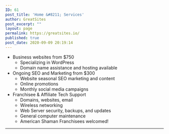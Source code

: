 ```yaml
---
ID: 61
post_title: 'Home &#8211; Services'
author: GreatSites
post_excerpt: ""
layout: page
permalink: https://greatsites.io/
published: true
post_date: 2020-09-09 20:19:14
---
```

<!-- wp:list -->
<ul><li>Business websites from $750 <ul><li>Specializing in WordPress </li><li>Domain name assistance and hosting available </li></ul></li><li>Ongoing SEO and Marketing from $300 <ul><li>Website seasonal SEO marketing and content </li><li>Online promotions </li><li>Monthly social media campaigns </li></ul></li><li>Franchisee &amp; Affiliate Tech Support <ul><li>Domains, websites, email </li><li>Wireless networking </li><li>Web Server security, backups, and updates </li><li>General computer maintenance </li><li>American Shaman Franchisees welcomed! </li></ul></li></ul>
<!-- /wp:list -->

<!-- wp:separator -->
<hr class="wp-block-separator"/>
<!-- /wp:separator -->